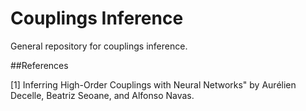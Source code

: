 # Couplings Inference
General repository for couplings inference.  


##References 

[1] Inferring High-Order Couplings with Neural Networks" by Aurélien Decelle, Beatriz Seoane, and Alfonso Navas. 

